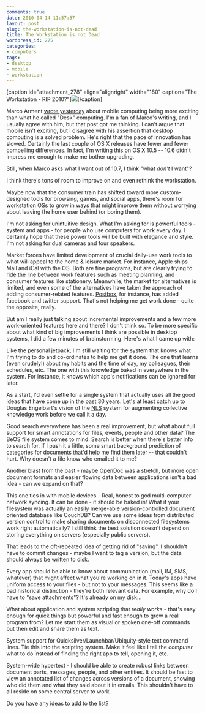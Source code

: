```yaml
---
comments: true
date: 2010-04-14 11:57:57
layout: post
slug: the-workstation-is-not-dead
title: The Workstation is not Dead
wordpress_id: 275
categories:
- computers
tags:
- desktop
- mobile
- workstation
---
```


[caption id="attachment_278" align="alignright" width="180" caption="The Workstation - RIP 2010?"][![](http://michael-mccracken.net/wp2/wp-content/uploads/2010/04/450px-Xerox_Alto_mit_Rechner.jpg)](http://michael-mccracken.net/wp2/wp-content/uploads/2010/04/450px-Xerox_Alto_mit_Rechner.jpg)[/caption]

Marco Arment [wrote yesterday](http://www.marco.org/519621380) about mobile computing being more exciting than what he called "Desk" computing. I'm a fan of Marco's writing, and I usually agree with him, but that post got me thinking. I can't argue that mobile isn't exciting, but I disagree with his assertion that desktop computing is a solved problem. He's right that the pace of innovation has slowed. Certainly the last couple of OS X releases have fewer and fewer compelling differences. In fact, I'm writing this on OS X 10.5 -- 10.6 didn't impress me enough to make me bother upgrading.

Still, when Marco asks what I want out of 10.7, I think "what *don't* I want"? 

I think there's tons of room to improve on and even rethink the workstation.

Maybe now that the consumer train has shifted toward more custom-designed tools for browsing, games, and social apps, there's room for workstation OSs to grow in ways that might improve them without worrying about leaving the home user behind (or boring them).

I'm not asking for unintuitive design. What I'm asking for is powerful tools - system and apps - for people who use computers for work every day. I certainly hope that these power tools will be built with elegance and style. I'm not asking for dual cameras and four speakers.

Market forces have limited development of crucial daily-use work tools to what will appeal to the home & leisure market. For instance, Apple ships Mail and iCal with the OS. Both are fine programs, but are clearly trying to ride the line between work features such as meeting planning, and consumer features like stationery. Meanwhile, the market for alternatives is limited, and even some of the alternatives have taken the approach of adding consumer-related features. [Postbox][pb], for instance, has added facebook and twitter support. That's not helping me get work done - quite the opposite, really.

But am I really just talking about incremental improvements and a few more work-oriented features here and there? I don't think so. To be more specific about what kind of big improvements I think are possible in desktop systems, I did a few minutes of brainstorming. Here's what I came up with:

Like the personal jetpack, I'm still waiting for the system that knows what I'm trying to do and co-ordinates to help me get it done. The one that learns (even crudely!) about my habits and the time of day, my colleagues, their schedules, etc. The one with this knowledge baked in everywhere in the system. For instance, it knows which app's notifications can be ignored for later.

As a start, I'd even settle for a single system that actually uses all the good ideas that have come up in the past 30 years. Let's at least catch up to Douglas Engelbart's vision of the [NLS](http://en.wikipedia.org/wiki/On-Line_System#cite_note-3) system for augmenting collective knowledge work before we call it a day.

Good search everywhere has been a real improvement, but what about full support for smart annotations for files, events, people and other data? The BeOS file system comes to mind. Search is better when there's better info to search for. If I push it a little, some smart background prediction of categories for documents that'd help me find them later -- that couldn't hurt. Why doesn't a file know who emailed it to me?

Another blast from the past - maybe OpenDoc was a stretch, but more open document formats and easier flowing data between applications isn't a bad idea - can we expand on that?

This one ties in with mobile devices - Real, honest to god multi-computer network syncing. It can be done - it should be baked in! What if your filesystem was actually an easily merge-able version-controlled document oriented database like CouchDB? Can we use some ideas from distributed version control to make sharing documents on disconnected filesystems work right automatically? I still think the best solution doesn't depend on storing everything on servers (especially public servers). 

That leads to the oft-repeated idea of getting rid of "saving". I shouldn't have to commit changes - maybe I want to tag a version, but the data should always be written to disk.

Every app should be able to know about communication (mail, IM, SMS, whatever) that might affect what you're working on in it. Today's apps have uniform access to your files - but not to your messages. This seems like a bad historical distinction - they're both relevant data. For example, why do I have to "save attachments"? It's already on my disk…

What about application and system scripting that *really works* - that's easy enough for quick things but powerful and fast enough to grow a real program from? Let me start them as visual or spoken one-off commands but then edit and share them as text.

System support for Quicksilver/Launchbar/Ubiquity-style text command lines. Tie this into the scripting system. Make it feel like I tell the *computer* what to do instead of finding the right app to tell, opening it, etc. 

System-wide hypertext - I should be able to create robust links between document parts, messages, people, and other entities. It should be fast to view an annotated list of changes across versions of a document, showing who did them and what they said about it in emails. This shouldn't have to all reside on some central server to work.

Do you have any ideas to add to the list?

[pb]:http//postbox-inc.com/
